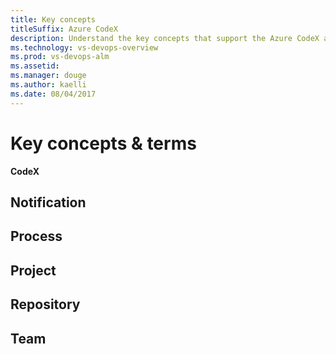```yaml
---
title: Key concepts
titleSuffix: Azure CodeX 
description: Understand the key concepts that support the Azure CodeX applications
ms.technology: vs-devops-overview 
ms.prod: vs-devops-alm
ms.assetid:  
ms.manager: douge
ms.author: kaelli
ms.date: 08/04/2017
---
```


# Key concepts & terms  

**CodeX** 

## Notification
## Process
## Project
## Repository
## Team


<!---
The set of platforms, services, and tools you have access to through Visual Studio Team Services (VSTS) can be overwhelming. Before you start using our products, you'll want to become familiar with how they fit together. You'll gain that understanding here as well as pointers to additional topics and tutorials to gain confidence in using our products to develop your software.   


##Collaborative, integrated software development 

VSTS, our hosted cloud offering, and Team Foundation Server (TFS), our on-premises platform, provide small teams as well as enterprises the services and tools to support developing and continuously deploying software. Even sole developers can use our platforms to manage their software and deploy their apps. 

The three main areas that support software development include:

Source control to manage versioning of software files
Tracking tools to support planning and tracking work, code defects, issues and more
DevOps tools to support building, testing, and continuous release of software apps. 

### Source control 

Source or version control systems allow developers to collaborate on code and track changes made to the code base. Source control is an essential tool for multi-developer projects.  

Our systems support two types of source control: Git (distributed) or Team Foundation Version Control (TFVC), a centralized, client-server system. Both systems enable you to check-in files and organize files within folders, branches, and repositories. 

With Git, each developer has a copy on their dev machine of the source repository including all branch and history information. Each developer works directly with his or her own local repository, and changes are shared between repositories as a separate step.

Developers can commit each set of changes and perform version control operations such as history and compare without a network connection. Branches are lightweight. When devs need to switch contexts, they create a private local branch. Devs can quickly switch from one branch to another to pivot among different variations of the codebase. Later, they can merge, publish, or dispose of the branch.

>[!NOTE]
>Git in VSTS and TFS is standard Git. You can use Visual Studio with third-party Git services, and you can also use third-party Git clients with TFS.

With TFVC, devs have only one version of each file on their dev machines. Historical data is maintained only on the server. Branches are path-based and created on the server. 


### Work tracking and Agile tools  
Software development projects require ways to easily share information and track the status of work, tasks, issues, or code defects. In the past, you might have planned and track work using one or more tools such as Microsoft Excel, Microsoft Project, a bug tracking system, or a combination of tools. Now, many teams have adopted Agile methods and practices to support planning and development. 

Our systems provide several types of work items which you use to track features, requirements, user stories, tasks, bugs, and issues. Each work item is associated with a work item type and a set of fields that team members update as information becomes available and progress is made. 

For planning purposes, you have access to several types of backlogs and boards to support the main Agile methods&mdash;Scrum, Kanban, or Scrumban. 

Product backlog, used to create and prioritize stories or requirements  
Kanban, used to visualize and manage the flow of work as it moves from inception to in progress to done 
Sprint backlogs, used to plan work to complete during a sprint cycle, a regular 2 to 4 week cadence teams use when implementing Scrum 
Task board, used during daily Scrum meetings to review work completed, remaining, or blocked 
 
Project managers and developers share information by tracking work items  on the backlogs and boards. Useful charts and dashboards round out the picture helping teams monitor progress and trends. 


### DevOps and continuous integration  

Rapid and reliable release of software comes from automating as many processes as possible. Our systems support build, test, and release automation. 

You can define builds to automatically run whenever a team member checks in code changes 
Your build definitions can include instructions to run tests after the build runs 
Release definitions support managing deployment of your software builds to staging or production environments 

![Multiple platform continuous integration](../_img/multi-platform.png) 

## Scaling  

Both VSTS and TFS are enterprise-ready, supporting teams of any size, from tens to thousands. VSTS provides a scalable, reliable, and globally available hosted service. It is backed by a 99.9% SLA, monitored by our 24×7 operations team, and available in local data centers around the world.

You can scale the system in the following ways: 
- Within a team project, you can add teams 
- Within a project collection, you can add team projects  
- Within source control, you can add repositories and branches 
- To manage a large number of users, you can manage access through Azure Active Directory (cloud) or Active Directory (on-premises) 

### Software projects versus team projects 

To build and deploy a software application, you begin by defining a software project. Software projects differ from team projects. 

A team project defines a process and data storage in which you manage your software projects from planning to deployment. When you connect to VSTS or an on-premises TFS, you connect to an account or team project collection. Within that collection, one or more team projects may be defined. At a minimum, at least one team project must be created in order to use the system. 

When you create your team project, a team of the same name is automatically created. For small teams, this is sufficient. However, for enterprise-level organizations, it may be necessary to scale up, to create additional teams and/or team projects. These can be created within the single account or collection. 

<table width="100%">
<tbody valign="top">
<tr>
<td width="40%">
**Single team project, team defined within an account/collection**  
![Single collection-project-team conceptual image](_img/web-portal-account-project-team-concept.png)  
</td>
	
<td width="60%">
**Multiple team projects and teams defined within an account/collection**   
![Scaled collection-project-team conceptual image](_img/web-portal-account-project-team-scale-concept.png)  
</td>
</tr>
</tbody>
</table>

The collection-project-team structure provides teams a high-level of autonomy to configure their tools in ways that work for them. It also supports administrative tasks to occur at the appropriate level.

###Scaling Agile across the enterprise 
To learn how Microsoft transitioned from waterfall to Agile, review the stories and short videos available here: [Scaling Agile Across the Enterprise](https://stories.visualstudio.com/scaling-agile-across-the-enterprise/).


## Customization 

You can configure and customize most elements to support your business needs or the way your team works. 

Source control: You can apply branch policies, define branch permissions, and set up continuous integration 
Work tracking: You can customize work item types, add custom fields, and set permissions to control who can modify what 
Build & Release: You can fully customize your build and release definitions, defining build steps, release environments, and deployment   
Test: You can define and configure your test plans, test suites, and test cases as well as configure test environments; additionally you can add test steps within your build definitions
Dashboard: Each team can configure their set of dashboards to share information and monitor their progress 
 
##Extensibility   

In addition to all the pre-built functionality available to you, you can add to it in the following  ways: 

[Visual Studio Marketplace](https://marketplace.visualstudio.com) : Provides extensions that you can install either on your account, server, or Visual Studio client 
[Service hooks](../service-hooks/index.md): Enable you to perform tasks on other services when events happen within your team project hosted on VSTS or TFS 
[REST APIs](https://visualstudio.com/integrate/api/overview.md): Provide the ability to create custom extensions that plug into VSTS or TFS
[Visual Studio SDK](https://msdn.microsoft.com/library/bb166441.aspx): Helps you extend Visual Studio features or integrate new features into Visual Studio. You can distribute your extensions to other users, as well as to the Visual Studio Marketplace. 


##Resources 
[Pricing](https://www.visualstudio.com/team-services/pricing/)

-->
